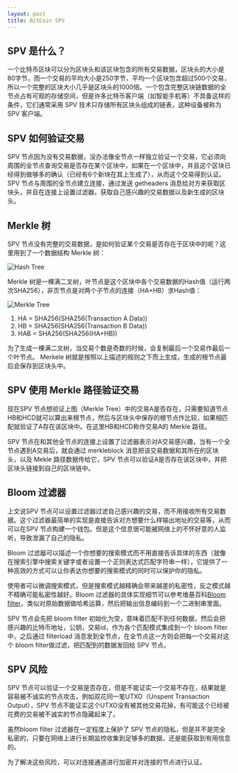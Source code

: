 ```yaml
---
layout: post
title: BitCoin SPV
---
```


## SPV 是什么？
一个比特币区块可以分为区块头和该区块包含的所有交易数据，区块头的大小是80字节，而一个交易的平均大小是250字节，平均一个区块包含超过500个交易，所以一个完整的区块大小几乎是区块头的1000倍。一个包含完整区块链数据的全节点占有可观的存储空间，但是许多比特币客户端（如智能手机等）不具备这样的条件，它们通常采用 SPV 技术只存储所有区块头组成的链表，这种设备被称为 SPV 客户端。

## SPV 如何验证交易
SPV 节点因为没有交易数据，没办法像全节点一样独立验证一个交易，它必须向周围的全节点查询交易是否存在某个区块中，如果在一个区块中，并且这个区块已经得到做够多的确认（已经有6个新块在其上生成了），从而这个交易得到认证。
SPV 节点与周围的全节点建立连接，通过发送 getheaders 消息给对方来获取区块头，并且在连接上设置过滤器，获取自己感兴趣的交易数据以及新生成的区块头。
## Merkle 树
SPV 节点没有完整的交易数据，是如何验证某个交易是否存在于区块中的呢？这里用到了一个数据结构 Merkle 树：

![Hash Tree](Hash_Tree.svg.png)

Merkle 树是一棵满二叉树，叶节点是这个区块中各个交易数据的Hash值（运行两次SHA256），非页节点是对两个子节点的连接（HA+HB）求Hash值：

![Merkle Tree](Merkle_Tree.png)

1. HA = SHA256(SHA256(Transaction A Data))
2. HB = SHA256(SHA256(Transaction B Data))
3. HAB = SHA256(SHA256(HA+HB))

为了生成一棵满二叉树，当交易个数是奇数的时候，会复制最后一个交易作最后一个叶节点。
Merkele 树就是按照以上描述的规则之下而上生成，生成的根节点最后会保存到区块头中。
## SPV 使用 Merkle 路径验证交易
现在SPV 节点想验证上图（Merkle Tree）中的交易A是否存在，只需要知道节点HB和HCD就可以算出来根节点，然后与区块头中保存的根节点作比较，如果相匹配就验证了A存在该区块中。在这里HB和HCD称作交易A的 Merkle 路径。

SPV 节点在和其他全节点的连接上设置了过滤器表示对A交易感兴趣，当有一个全节点遇到A交易后，就会通过 merkleblock 消息把该交易数据和其所在的区块头，以及 Mekle 路径数据传给它，SPV 节点可以验证A是否存在该区块中，并把区块头链接到自己的区块链中。
## Bloom 过滤器
上文说SPV 节点可以设置过滤器过滤自己感兴趣的交易，而不用接收所有交易数据。这个过滤器最简单的实现是直接告诉对方想要什么样输出地址的交易等，从而可以在SPV 节点构建一个钱包。但是这个信息很可能被网络上的不怀好意的人监听，导致泄漏了自己的隐私。

Bloom 过滤器可以描述一个你想要的搜索模式而不用直接告诉具体的东西（就像在搜索引擎中搜索关键字或者设置一个正则表达式匹配字符串一样），它提供了一种高效的方式可以让你表达你想要的搜索模式的同时可以保护你的隐私。

使用者可以微调搜索模式，但是搜索模式越精确会带来越差的私密性，反之模式越不精确可能私密性越好。Bloom 过滤器的具体实现细节可以参考维基百科[Bloom filter](https://en.wikipedia.org/wiki/Bloom_filter)，类似对原始数据做哈希运算，然后把输出信息编码到一个二进制串里面。

SPV 节点会先把 bloom filter 初始化为空，意味着匹配不到任何数据，然后会把感兴趣的比特币地址，公钥，交易id，作为各个匹配模式集成到一个 bloom filter中，之后通过 filterload 消息发到全节点，在全节点这一方则会把每一个交易对这个 bloom filter做过滤，把匹配到的数据发回给 SPV 节点。

## SPV 风险

SPV 节点可以验证一个交易是否存在，但是不能证实一个交易不存在，结果就是容易被不诚实的节点攻击，例如双花同一笔UTXO（Unspent Transaction Output），SPV 节点不能证实这个UTXO没有被其他交易花掉，有可能这个已经被花费的交易被不诚实的节点隐藏起来了。

虽然bloom filter 过滤器在一定程度上保护了 SPV 节点的隐私，但是并不是完全私密的，只要在网络上进行长期监控收集到足够多的数据，还是能获取到有用信息的。

为了解决这些风险，可以对连接通道进行加密并对连接的节点进行认证。
